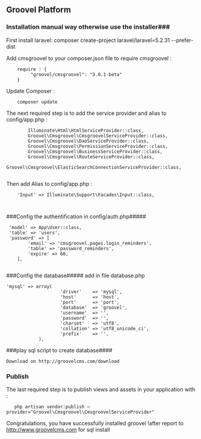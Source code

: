 ## Groovel Platform ##
 
### Installation manual way otherwise use the installer###
First install laravel:
composer create-project laravel/laravel=5.2.31 <your project name> --prefer-dist


Add cmsgroovel to your composer.json file to require cmsgroovel :
```
    require : {
         "groovel/cmsgroovel": "3.0.1-beta"
    }
```
 
Update Composer :
```
    composer update
```
 
The next required step is to add the service provider and alias to config/app.php :
```
		Illuminate\Html\HtmlServiceProvider::class,
		Groovel\Cmsgroovel\CmsgroovelServiceProvider::class,
    	Groovel\Cmsgroovel\DaoServiceProvider::class,
    	Groovel\Cmsgroovel\PermissionServiceProvider::class,
    	Groovel\Cmsgroovel\BusinessServiceProvider::class,
    	Groovel\Cmsgroovel\RouteServiceProvider::class,
    	Groovel\Cmsgroovel\ElasticSearchConnectionServiceProvider::class,
    	
```    	
   Then add Alias to config/app.php :
    	
```    	
	'Input' => Illuminate\Support\Facades\Input::class,
   
    	
```
###Config the authentification in config/auth.php#####
```
 'model' => App\User::class,
 'table' => 'users',
 'password' => [
        'email' => 'cmsgroovel.pages.login_reminders',
        'table' => 'password_reminders',
        'expire' => 60,
    ],


```
###Config the database#####
add in file database.php
``` 
'mysql' => array(
    				'driver'    => 'mysql',
    				'host'      => 'host',
    				'port'      => 'port',
    				'database'  => 'groovel',
    				'username'  => '',
    				'password'  => '',
    				'charset'   => 'utf8',
    				'collation' => 'utf8_unicode_ci',
    				'prefix'    => '',
    		),
``` 

###play sql script to create database####
``` 
Download on http://groovelcms.com/download
``` 

 
### Publish ###
 
The last required step is to publish views and assets in your application with :
```
   php artisan vendor:publish —provider="Groovel\Cmsgroovel\CmsgroovelServiceProvider"
```
 
Congratulations, you have successfully installed groovel !after report to http://www.groovelcms.com for sql install
